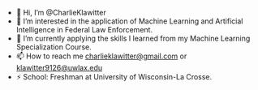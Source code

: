 - 👋 Hi, I’m @CharlieKlawitter
- 👀 I’m interested in the application of Machine Learning and Artificial Intelligence in Federal Law Enforcement.
- 🌱 I’m currently applying the skills I learned from my Machine Learning Specialization Course.
- 📫 How to reach me charlieklawitter@gmail.com or klawitter9126@uwlax.edu
- ⚡ School: Freshman at University of Wisconsin-La Crosse.

<!---
CharlieKlawitter/CharlieKlawitter is a ✨ special ✨ repository because its `README.md` (this file) appears on your GitHub profile.
You can click the Preview link to take a look at your changes.
--->
